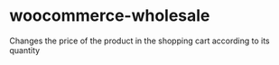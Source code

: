 # woocommerce-wholesale
Changes the price of the product in the shopping cart according to its quantity
